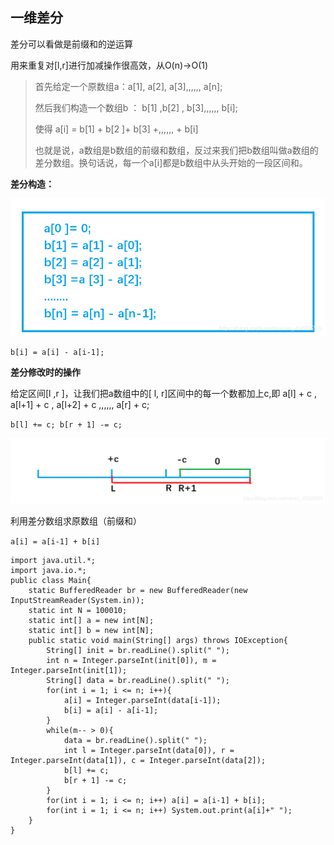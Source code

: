 ## 一维差分

差分可以看做是前缀和的逆运算

用来重复对[l,r]进行加减操作很高效，从O(n)->O(1)

> 首先给定一个原数组a：a[1], a[2], a[3],,,,,, a[n];
>
> 然后我们构造一个数组b ： b[1] ,b[2] , b[3],,,,,, b[i];
>
> 使得 a[i] = b[1] + b[2 ]+ b[3] +,,,,,, + b[i]
>
> 也就是说，a数组是b数组的前缀和数组，反过来我们把b数组叫做a数组的差分数组。换句话说，每一个a[i]都是b数组中从头开始的一段区间和。

**差分构造：**

![<img src="https://img-blog.csdnimg.cn/20201215214337143.png"   width="80%">](img/watermark,type_ZmFuZ3poZW5naGVpdGk,shadow_10,text_aHR0cHM6Ly9ibG9nLmNzZG4ubmV0L3dlaXhpbl80NTYyOTI4NQ==,size_16,color_FFFFFF,t_70.png)

`b[i] = a[i] - a[i-1];`

**差分修改时的操作**

给定区间[l ,r ]，让我们把a数组中的[ l, r]区间中的每一个数都加上c,即 a[l] + c , a[l+1] + c , a[l+2] + c ,,,,,, a[r] + c;

`b[l] += c; b[r + 1] -= c;`

![在这里插入图片描述](img/watermark,type_ZmFuZ3poZW5naGVpdGk,shadow_10,text_aHR0cHM6Ly9ibG9nLmNzZG4ubmV0L3dlaXhpbl80NTYyOTI4NQ==,size_16,color_FFFFFF,t_70-16728896203873.png)

利用差分数组求原数组（前缀和）

`a[i] = a[i-1] + b[i]`

```
import java.util.*;
import java.io.*;
public class Main{
    static BufferedReader br = new BufferedReader(new InputStreamReader(System.in));
    static int N = 100010;
    static int[] a = new int[N];
    static int[] b = new int[N];
    public static void main(String[] args) throws IOException{
        String[] init = br.readLine().split(" ");
        int n = Integer.parseInt(init[0]), m = Integer.parseInt(init[1]);
        String[] data = br.readLine().split(" ");
        for(int i = 1; i <= n; i++){
            a[i] = Integer.parseInt(data[i-1]);
            b[i] = a[i] - a[i-1];
        }
        while(m-- > 0){
            data = br.readLine().split(" ");
            int l = Integer.parseInt(data[0]), r = Integer.parseInt(data[1]), c = Integer.parseInt(data[2]);
            b[l] += c;
            b[r + 1] -= c;
        }
        for(int i = 1; i <= n; i++) a[i] = a[i-1] + b[i];
        for(int i = 1; i <= n; i++) System.out.print(a[i]+" ");
    }
}
```


